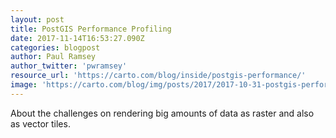 ```yaml
---
layout: post
title: PostGIS Performance Profiling
date: 2017-11-14T16:53:27.090Z
categories: blogpost
author: Paul Ramsey
author_twitter: 'pwramsey'
resource_url: 'https://carto.com/blog/inside/postgis-performance/'
image: 'https://carto.com/blog/img/posts/2017/2017-10-31-postgis-performance/random-data-carto-hi-res.4720c716.png'
---
```

About the challenges on rendering big amounts of data as raster and also as vector tiles.
